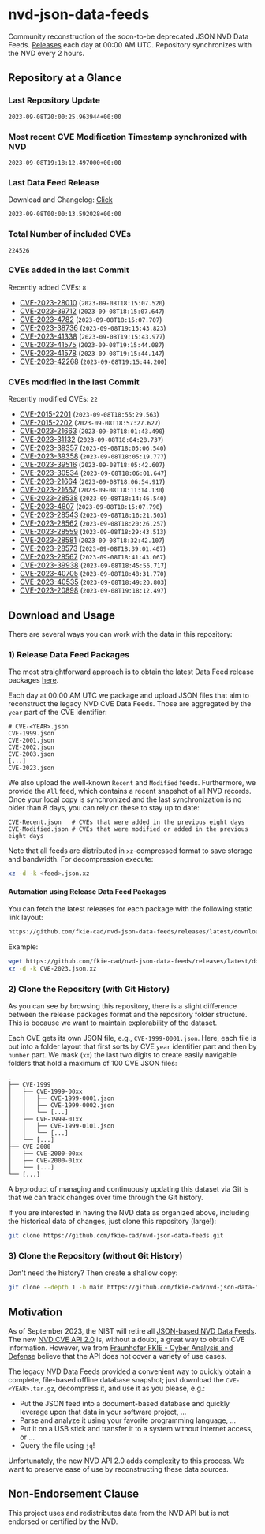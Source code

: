 # nvd-json-data-feeds

Community reconstruction of the soon-to-be deprecated JSON NVD Data Feeds. 
[Releases](https://github.com/fkie-cad/nvd-json-data-feeds/releases/latest) each day at 00:00 AM UTC.
Repository synchronizes with the NVD every 2 hours.

## Repository at a Glance

### Last Repository Update

```plain
2023-09-08T20:00:25.963944+00:00
```

### Most recent CVE Modification Timestamp synchronized with NVD

```plain
2023-09-08T19:18:12.497000+00:00
```

### Last Data Feed Release

Download and Changelog: [Click](https://github.com/fkie-cad/nvd-json-data-feeds/releases/latest)

```plain
2023-09-08T00:00:13.592028+00:00
```

### Total Number of included CVEs

```plain
224526
```

### CVEs added in the last Commit

Recently added CVEs: `8`

* [CVE-2023-28010](CVE-2023/CVE-2023-280xx/CVE-2023-28010.json) (`2023-09-08T18:15:07.520`)
* [CVE-2023-39712](CVE-2023/CVE-2023-397xx/CVE-2023-39712.json) (`2023-09-08T18:15:07.647`)
* [CVE-2023-4782](CVE-2023/CVE-2023-47xx/CVE-2023-4782.json) (`2023-09-08T18:15:07.707`)
* [CVE-2023-38736](CVE-2023/CVE-2023-387xx/CVE-2023-38736.json) (`2023-09-08T19:15:43.823`)
* [CVE-2023-41338](CVE-2023/CVE-2023-413xx/CVE-2023-41338.json) (`2023-09-08T19:15:43.977`)
* [CVE-2023-41575](CVE-2023/CVE-2023-415xx/CVE-2023-41575.json) (`2023-09-08T19:15:44.087`)
* [CVE-2023-41578](CVE-2023/CVE-2023-415xx/CVE-2023-41578.json) (`2023-09-08T19:15:44.147`)
* [CVE-2023-42268](CVE-2023/CVE-2023-422xx/CVE-2023-42268.json) (`2023-09-08T19:15:44.200`)


### CVEs modified in the last Commit

Recently modified CVEs: `22`

* [CVE-2015-2201](CVE-2015/CVE-2015-22xx/CVE-2015-2201.json) (`2023-09-08T18:55:29.563`)
* [CVE-2015-2202](CVE-2015/CVE-2015-22xx/CVE-2015-2202.json) (`2023-09-08T18:57:27.627`)
* [CVE-2023-21663](CVE-2023/CVE-2023-216xx/CVE-2023-21663.json) (`2023-09-08T18:01:43.490`)
* [CVE-2023-31132](CVE-2023/CVE-2023-311xx/CVE-2023-31132.json) (`2023-09-08T18:04:28.737`)
* [CVE-2023-39357](CVE-2023/CVE-2023-393xx/CVE-2023-39357.json) (`2023-09-08T18:05:06.540`)
* [CVE-2023-39358](CVE-2023/CVE-2023-393xx/CVE-2023-39358.json) (`2023-09-08T18:05:19.777`)
* [CVE-2023-39516](CVE-2023/CVE-2023-395xx/CVE-2023-39516.json) (`2023-09-08T18:05:42.607`)
* [CVE-2023-30534](CVE-2023/CVE-2023-305xx/CVE-2023-30534.json) (`2023-09-08T18:06:01.647`)
* [CVE-2023-21664](CVE-2023/CVE-2023-216xx/CVE-2023-21664.json) (`2023-09-08T18:06:54.917`)
* [CVE-2023-21667](CVE-2023/CVE-2023-216xx/CVE-2023-21667.json) (`2023-09-08T18:11:14.130`)
* [CVE-2023-28538](CVE-2023/CVE-2023-285xx/CVE-2023-28538.json) (`2023-09-08T18:14:46.540`)
* [CVE-2023-4807](CVE-2023/CVE-2023-48xx/CVE-2023-4807.json) (`2023-09-08T18:15:07.790`)
* [CVE-2023-28543](CVE-2023/CVE-2023-285xx/CVE-2023-28543.json) (`2023-09-08T18:16:21.503`)
* [CVE-2023-28562](CVE-2023/CVE-2023-285xx/CVE-2023-28562.json) (`2023-09-08T18:20:26.257`)
* [CVE-2023-28559](CVE-2023/CVE-2023-285xx/CVE-2023-28559.json) (`2023-09-08T18:29:43.513`)
* [CVE-2023-28581](CVE-2023/CVE-2023-285xx/CVE-2023-28581.json) (`2023-09-08T18:32:42.107`)
* [CVE-2023-28573](CVE-2023/CVE-2023-285xx/CVE-2023-28573.json) (`2023-09-08T18:39:01.407`)
* [CVE-2023-28567](CVE-2023/CVE-2023-285xx/CVE-2023-28567.json) (`2023-09-08T18:41:43.067`)
* [CVE-2023-39938](CVE-2023/CVE-2023-399xx/CVE-2023-39938.json) (`2023-09-08T18:45:56.717`)
* [CVE-2023-40705](CVE-2023/CVE-2023-407xx/CVE-2023-40705.json) (`2023-09-08T18:48:31.770`)
* [CVE-2023-40535](CVE-2023/CVE-2023-405xx/CVE-2023-40535.json) (`2023-09-08T18:49:20.803`)
* [CVE-2023-20898](CVE-2023/CVE-2023-208xx/CVE-2023-20898.json) (`2023-09-08T19:18:12.497`)


## Download and Usage

There are several ways you can work with the data in this repository:

### 1) Release Data Feed Packages

The most straightforward approach is to obtain the latest Data Feed release packages [here](https://github.com/fkie-cad/nvd-json-data-feeds/releases/latest).

Each day at 00:00 AM UTC we package and upload JSON files that aim to reconstruct the legacy NVD CVE Data Feeds.
Those are aggregated by the `year` part of the CVE identifier:

```
# CVE-<YEAR>.json
CVE-1999.json
CVE-2001.json
CVE-2002.json
CVE-2003.json
[...]
CVE-2023.json
```

We also upload the well-known `Recent` and `Modified` feeds.
Furthermore, we provide the `All` feed, which contains a recent snapshot of all NVD records.
Once your local copy is synchronized and the last synchronization is no older than 8 days, you can rely on these to stay up to date:

```plain
CVE-Recent.json   # CVEs that were added in the previous eight days
CVE-Modified.json # CVEs that were modified or added in the previous eight days
```

Note that all feeds are distributed in `xz`-compressed format to save storage and bandwidth.
For decompression execute:

```sh
xz -d -k <feed>.json.xz
```


#### Automation using Release Data Feed Packages

You can fetch the latest releases for each package with the following static link layout:

```sh
https://github.com/fkie-cad/nvd-json-data-feeds/releases/latest/download/CVE-<YEAR>.json.xz
```

Example:

```sh
wget https://github.com/fkie-cad/nvd-json-data-feeds/releases/latest/download/CVE-2023.json.xz
xz -d -k CVE-2023.json.xz
```

### 2) Clone the Repository (with Git History)

As you can see by browsing this repository, there is a slight difference between the release packages format and the repository folder structure.
This is because we want to maintain explorability of the dataset.

Each CVE gets its own JSON file, e.g., `CVE-1999-0001.json`.
Here, each file is put into a folder layout that first sorts by CVE `year` identifier part and then by `number` part.
We mask (`xx`) the last two digits to create easily navigable folders that hold a maximum of 100 CVE JSON files:

```plain
.
├── CVE-1999
│   ├── CVE-1999-00xx
│   │   ├── CVE-1999-0001.json
│   │   ├── CVE-1999-0002.json
│   │   └── [...]
│   ├── CVE-1999-01xx
│   │   ├── CVE-1999-0101.json
│   │   └── [...]
│   └── [...]
├── CVE-2000
│   ├── CVE-2000-00xx
│   ├── CVE-2000-01xx
│   └── [...]
└── [...]
```

A byproduct of managing and continuously updating this dataset via Git is that we can track changes over time through the Git history.

If you are interested in having the NVD data as organized above, including the historical data of changes, just clone this repository (large!):

```sh
git clone https://github.com/fkie-cad/nvd-json-data-feeds.git
```

### 3) Clone the Repository (without Git History)

Don't need the history? Then create a shallow copy:

```sh
git clone --depth 1 -b main https://github.com/fkie-cad/nvd-json-data-feeds.git
```

## Motivation

As of September 2023, the NIST will retire all [JSON-based NVD Data Feeds](https://nvd.nist.gov/vuln/data-feeds#divRetirementBanner-1).
The new [NVD CVE API 2.0](https://nvd.nist.gov/developers/vulnerabilities) is, without a doubt, a great way to obtain CVE information.
However, we from [Fraunhofer FKIE - Cyber Analysis and Defense](https://www.fkie.fraunhofer.de/en/departments/cad.html) believe that the API does not cover a variety of use cases.

The legacy NVD Data Feeds provided a convenient way to quickly obtain a complete, file-based offline database snapshot; just download the `CVE-<YEAR>.tar.gz`, decompress it, and use it as you please, e.g.:

* Put the JSON feed into a document-based database and quickly leverage upon that data in your software project, ...
* Parse and analyze it using your favorite programming language, ...
* Put it on a USB stick and transfer it to a system without internet access, or ...
* Query the file using `jq`!

Unfortunately, the new NVD API 2.0 adds complexity to this process.
We want to preserve ease of use by reconstructing these data sources.

## Non-Endorsement Clause

This project uses and redistributes data from the NVD API but is not endorsed or certified by the NVD.